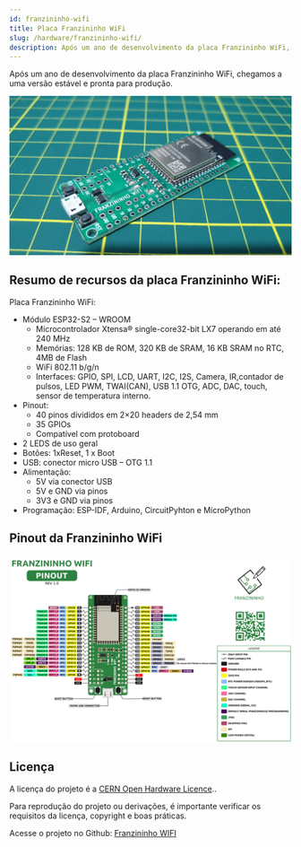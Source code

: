 ```yaml
---
id: franzininho-wifi
title: Placa Franzininho WiFi
slug: /hardware/franzininho-wifi/
description: Após um ano de desenvolvimento da placa Franzininho WiFi, chegamos a uma versão estável e pronta para produção.
---
```


Após um ano de desenvolvimento da placa Franzininho WiFi, chegamos a uma versão estável e pronta para produção.

![Placa Franzininho WiFi](img/franzininho-wifi-new.jpg)

## Resumo de recursos da placa Franzininho WiFi:

Placa Franzininho WiFi:

- Módulo ESP32-S2 – WROOM
  - Microcontrolador Xtensa® single-core32-bit LX7 operando em até 240 MHz
  - Memórias: 128 KB de ROM, 320 KB de SRAM, 16 KB SRAM no RTC, 4MB de Flash
  - WiFi 802.11 b/g/n
  - Interfaces: GPIO, SPI, LCD, UART, I2C, I2S, Camera, IR,contador de pulsos, LED PWM, TWAI(CAN), USB 1.1 OTG, ADC, DAC, touch, sensor de temperatura interno.
- Pinout:
  - 40 pinos divididos em 2×20 headers de 2,54 mm
  - 35 GPIOs
  - Compatível com protoboard
- 2 LEDS de uso geral
- Botões: 1xReset, 1 x Boot
- USB: conector micro USB – OTG 1.1
- Alimentação:
  - 5V via conector USB
  - 5V e GND via pinos
  - 3V3 e GND via pinos
- Programação: ESP-IDF, Arduino, CircuitPyhton e MicroPython

## Pinout da Franzininho WiFi

![Nova Franzininho WiFI: pinout](https://raw.githubusercontent.com/Franzininho/imagens-franzininho/main/franzininho-wifi/pinagem-franzininho-wifi.png)

## Licença

A licença do projeto é a [CERN Open Hardware Licence](https://ohwr.org/project/cernohl/wikis/home)..

Para reprodução do projeto ou derivações, é importante verificar os requisitos da licença, copyright e boas práticas.

Acesse o projeto no Github: [Franzininho WIFI](https://github.com/Franzininho/Franzininho-WiFi-board)

